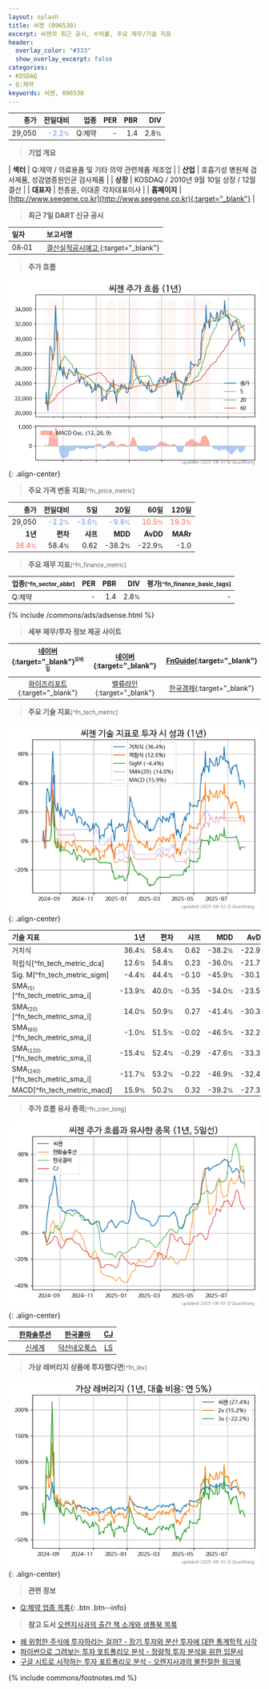 ```yaml
---
layout: splash
title: 씨젠 (096530)
excerpt: 씨젠의 최근 공시, 수익률, 주요 재무/기술 지표
header:
  overlay_color: "#333"
  show_overlay_excerpt: false
categories:
- KOSDAQ
- Q:제약
keywords: 씨젠, 096530
---
```


| **종가** | **전일대비** | **업종** | **PER** | **PBR** | **DIV** |
| -------: | -----------: | -------: | ------: | ------: | ------: |
| 29,050 | <span style="color: cornflowerblue">-2.2<small>%</small></span> | Q:제약 | - | 1.4 | 2.8<small>%</small> |

<!-- more -->


> **기업 개요**<a id="company"></a>

| <span style="white-space:nowrap;">**섹터**</span> | Q:제약 / 의료용품 및 기타 의약 관련제품 제조업 |
| <span style="white-space:nowrap;">**산업**</span> | 호흡기성 병원체 검사제품, 성감염증원인균 검사제품 |
| <span style="white-space:nowrap;">**상장**</span> | KOSDAQ / 2010년 9월 10일 상장 / 12월 결산 |
| <span style="white-space:nowrap;">**대표자**</span> | 천종윤, 이대훈 각자대표이사 |
| <span style="white-space:nowrap;">**홈페이지**</span> | [http://www.seegene.co.kr](http://www.seegene.co.kr){:target="_blank"} |


> **최근 7일 DART 신규 공시**<a id="dart"></a>

| **일자** |      | **보고서명** |
| :------- | :--- | :----------- |
| 08&#x2011;01 | | [결산실적공시예고              ](https://dart.fss.or.kr/dsaf001/main.do?rcpNo=20250801900676){:target="_blank"} |


> **주가 흐름**<a id="price"></a>

![096530](/stock/images/096530.png){: .align-center}


> **주요 가격 변동 지표**<small>[^fn_price_metric]</small>

| **종가** | **전일대비** | **5일** | **20일** | **60일** | **120일** |
| -------: | -----------: | ------: | -------: | -------: | --------: |
| 29,050 | <span style="color: cornflowerblue">-2.2<small>%</small></span> | <span style="color: cornflowerblue">-3.6<small>%</small></span> | <span style="color: cornflowerblue">-9.8<small>%</small></span> | <span style="color: tomato">10.5<small>%</small></span> | <span style="color: tomato">19.3<small>%</small></span> |
| **1년** | **편차** | **샤프** | **MDD** | **AvDD** | **MARr** |
| <span style="color: tomato">36.4<small>%</small></span> | 58.4<small>%</small> | 0.62 | -38.2<small>%</small> | -22.9<small>%</small> | -1.0 |


> **주요 재무 지표**<small>[^fn_finance_metric]</small>

| **업종**<small>[^fn_sector_abbr]</small> | **PER** | **PBR** | **DIV** | **평가**<small>[^fn_finance_basic_tags]</small> |
| :--------------------------------------- | ------: | ------: | ------: | ----------------------------------------------: |
| Q:제약 | - | 1.4 | 2.8<small>%</small> | - |



{% include /commons/ads/adsense.html %}

> **세부 재무/투자 정보 제공 사이트**

| [네이버](https://m.stock.naver.com/domestic/stock/096530/finance/summary){:target="_blank"}<sup><small>모바일</small></sup> | [네이버](https://finance.naver.com/item/coinfo.naver?code=096530){:target="_blank"} | [FnGuide](https://comp.fnguide.com/SVO2/ASP/SVD_Invest.asp?gicode=A096530&MenuYn=Y){:target="_blank"} |
| :---: | :---: | :---: |
| [와이즈리포트](https://comp.wisereport.co.kr/company/c1040001.aspx?cmp_cd=096530){:target="_blank"} | [밸류라인](https://www.valueline.co.kr/finance/summary/096530){:target="_blank"} | [한국경제](https://markets.hankyung.com/stock/096530/financial-summary){:target="_blank"} |


> **주요 기술 지표**<small>[^fn_tech_metric]</small>


![096530](/stock/images/096530_tech.png){: .align-center}

| **기술 지표** | **1년** | **편차** | **샤프** | **MDD** | **AvDD** |
| :------------ | ------: | -----------: | -------: | ------: | -------: |
| 거치식 | 36.4<small>%</small> | 58.4<small>%</small> | 0.62 | -38.2<small>%</small> | -22.9<small>%</small> |
| 적립식[^fn_tech_metric_dca] | 12.6<small>%</small> | 54.8<small>%</small> | 0.23 | -36.0<small>%</small> | -21.7<small>%</small> |
| Sig. M[^fn_tech_metric_sigm] | -4.4<small>%</small> | 44.4<small>%</small> | -0.10 | -45.9<small>%</small> | -30.1<small>%</small> |
| SMA<small><sub>(5)</sub></small>[^fn_tech_metric_sma_i] | -13.9<small>%</small> | 40.0<small>%</small> | -0.35 | -34.0<small>%</small> | -23.5<small>%</small> |
| SMA<small><sub>(20)</sub></small>[^fn_tech_metric_sma_i] | 14.0<small>%</small> | 50.9<small>%</small> | 0.27 | -41.4<small>%</small> | -30.3<small>%</small> |
| SMA<small><sub>(60)</sub></small>[^fn_tech_metric_sma_i] | -1.0<small>%</small> | 51.5<small>%</small> | -0.02 | -46.5<small>%</small> | -32.2<small>%</small> |
| SMA<small><sub>(120)</sub></small>[^fn_tech_metric_sma_i] | -15.4<small>%</small> | 52.4<small>%</small> | -0.29 | -47.6<small>%</small> | -33.3<small>%</small> |
| SMA<small><sub>(240)</sub></small>[^fn_tech_metric_sma_i] | -11.7<small>%</small> | 53.2<small>%</small> | -0.22 | -46.9<small>%</small> | -32.4<small>%</small> |
| MACD[^fn_tech_metric_macd] | 15.9<small>%</small> | 50.2<small>%</small> | 0.32 | -39.2<small>%</small> | -27.3<small>%</small> |


> **주가 흐름 유사 종목**<a id="corr"></a><small>[^fn_corr_long]</small>

![096530](/stock/images/096530_corr.png){: .align-center}

|       | [한화솔루션](/009830/) | [한국콜마](/161890/) | [CJ](/001040/) |
| :---: | :------------------------------------: | :------------------------------------: | :------------------------------------: |
|       | [신세계](/004170/) | [덕산네오룩스](/213420/) | [LS](/006260/) |


> **가상 레버리지 상품에 투자했다면**<a id="2x"></a><small>[^fn_lev]</small>

![096530](/stock/images/096530_2x.png){: .align-center}


> **관련 정보**

- [Q:제약 업종 목록](/stats/sector/kosdaq_업종_제약_종목/){: .btn .btn--info}

> **참고 도서** [오렌지사과의 출간 책 소개와 샘플북 목록](https://kongdori.tistory.com/691)

- [왜 위험한 주식에 투자하라는 걸까? - 장기 투자와 분산 투자에 대한 통계학적 시각](https://kongdori.tistory.com/421)
- [파이썬으로 그려보는 투자 포트폴리오 분석  - 정량적 투자 분석을 위한 입문서](https://kongdori.tistory.com/643)
- [구글 시트로 시작하는 투자 포트폴리오 분석 - 오렌지사과의 불친절한 워크북](https://kongdori.tistory.com/449)


{% include commons/footnotes.md %}